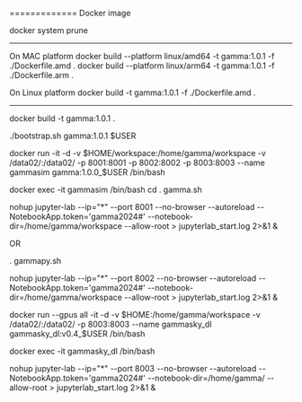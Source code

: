 
=============
Docker image

docker system prune

-----

On MAC platform
docker build --platform linux/amd64 -t gamma:1.0.1 -f ./Dockerfile.amd .
docker build --platform linux/arm64 -t gamma:1.0.1 -f ./Dockerfile.arm .


On Linux platform
docker build -t gamma:1.0.1 -f ./Dockerfile.amd .

-----

docker build -t gamma:1.0.1 .

./bootstrap.sh gamma:1.0.1 $USER

docker run -it -d -v $HOME/workspace:/home/gamma/workspace -v /data02/:/data02/  -p 8001:8001 -p 8002:8002 -p 8003:8003 --name gammasim gamma:1.0.0_$USER /bin/bash

docker exec -it gammasim /bin/bash
cd
. gamma.sh

nohup jupyter-lab --ip="*" --port 8001 --no-browser --autoreload --NotebookApp.token='gamma2024#'  --notebook-dir=/home/gamma/workspace --allow-root > jupyterlab_start.log 2>&1 &

OR

. gammapy.sh

nohup jupyter-lab --ip="*" --port 8002 --no-browser --autoreload --NotebookApp.token='gamma2024#'  --notebook-dir=/home/gamma/workspace --allow-root > jupyterlab_start.log 2>&1 &



docker run --gpus all -it -d -v $HOME:/home/gamma/workspace -v /data02/:/data02/ -p 8003:8003 --name gammasky_dl gammasky_dl:v0.4_$USER /bin/bash

docker exec -it gammasky_dl /bin/bash

nohup jupyter-lab --ip="*" --port 8003 --no-browser --autoreload --NotebookApp.token='gamma2024#' --notebook-dir=/home/gamma/ --allow-root > jupyterlab_start.log 2>&1 &
